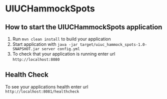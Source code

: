 # UIUCHammockSpots

How to start the UIUCHammockSpots application
---

1. Run `mvn clean install` to build your application
1. Start application with `java -jar target/uiuc_hammock_spots-1.0-SNAPSHOT.jar server config.yml`
1. To check that your application is running enter url `http://localhost:8080`

Health Check
---

To see your applications health enter url `http://localhost:8081/healthcheck`
